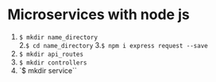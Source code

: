 # Microservices with node js  

1. `$ mkdir name_directory`   
2.`$ cd name_directory`
3.`$ npm i express request --save`
4. `$ mkdir api_routes`
5. `$ mkdir controllers`
6. `$ mkdir service``

